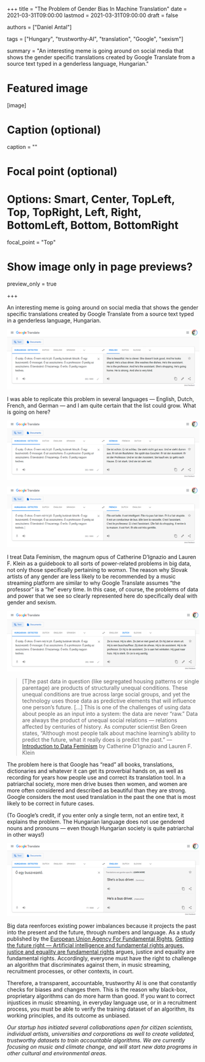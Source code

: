 +++
title = "The Problem of Gender Bias In Machine Translation"
date = 2021-03-31T09:00:00
lastmod = 2021-03-31T09:00:00
draft = false

authors = ["Daniel Antal"]

tags = ["Hungary", "trustworthy-AI", "translation", "Google", "sexism"]

summary = "An interesting meme is going around on social media that shows the gender specific translations created by Google Translate from a source text typed in a genderless language, Hungarian."

# Featured image
[image]
  # Caption (optional)
  caption = ""

  # Focal point (optional)
  # Options: Smart, Center, TopLeft, Top, TopRight, Left, Right, BottomLeft, Bottom, BottomRight
  focal_point = "Top"

  # Show image only in page previews?
  preview_only = true

+++

An interesting meme is going around on social media that shows the gender specific translations created by Google Translate from a source text typed in a genderless language, Hungarian.

![](google_translate_EN.png)

I was able to replicate this problem in several languages — English, Dutch, French, and German — and I am quite certain that the list could grow. What is going on here?

![Sie sieht sehr gut aus. Und er siet dumm aus.](google_translate_DE.png)

![Elle est belle. Il est intelligent.](google_translate_FR.png)

I treat Data Feminism, the magnum opus of Catherine D’Ignazio and Lauren F. Klein as a guidebook to all sorts of power-related problems in big data, not only those specifically pertaining to womxn. The reason why Slovak artists of any gender are less likely to be recommended by a music streaming platform are similar to why Google Translate assumes “the professor” is a “he” every time. In this case, of course, the problems of data and power that we see so clearly represented here do specifically deal with gender and sexism.

![Ze is aan het winkelen. Hij gaat naar huis.](google_translate_NL.png "Ze is aan het winkelen. Hij gaat naar huis.")

> [T]he past data in question (like segregated housing patterns or single parentage) are products of structurally unequal conditions. These unequal conditions are true across large social groups, and yet the technology uses those data as predictive elements that will influence one person’s future. […] This is one of the challenges of using data about people as an input into a system: the data are never “raw.” Data are always the product of unequal social relations — relations affected by centuries of history. As computer scientist Ben Green states, “Although most people talk about machine learning’s ability to predict the future, what it really does is predict the past.” — [Introduction to Data Feminism](https://mitsap.medium.com/data-feminism-ad4263858321) by Catherine D’Ignazio and Lauren F. Klein

The problem here is that Google has “read” all books, translations, dictionaries and whatever it can get its proverbial hands on, as well as recording for years how people use and correct its translation tool. In a patriarchal society, more men drive buses then women, and women are more often considered and described as beautiful than they are strong. Google considers the most used translation in the past the one that is most likely to be correct in future cases.

(To Google’s credit, if you enter only a single term, not an entire text, it explains the problem. The Hungarian language does not use gendered nouns and pronouns — even though Hungarian society is quite patriarchal in other ways!)

![](busdriver.png)

Big data reenforces existing power imbalances because it projects the past into the present and the future, through numbers and language. As a study published by the [European Union Agency For Fundamental Rights](https://fra.europa.eu/), [Getting the future right — Artificial intelligence and fundamental rights argues, justice and equality are fundamental rights](https://fra.europa.eu/en/publication/2020/artificial-intelligence-and-fundamental-rights) argues, justice and equality are fundamental rights. Accordingly, everyone must have the right to challenge an algorithm that discriminates against them, in music streaming, recruitment processes, or other contexts, in court.

Therefore, a transparent, accountable, trustworthy AI is one that constantly checks for biases and changes them. This is the reason why black-box, proprietary algorithms can do more harm than good. If you want to correct injustices in music streaming, in everyday language use, or in a recruitment process, you must be able to verify the training dataset of an algorithm, its working principles, and its outcome as unbiased.

*Our startup has initiated several collaborations open for citizen scientists, individual artists, universities and corporations as well to create validated, trustworthy datasets to train accountable algorithms. We are currently focusing on music and climate change, and will start new data programs in other cultural and environmental areas.*